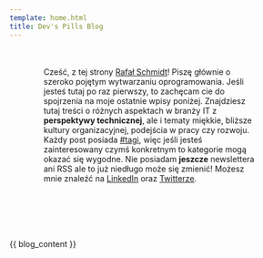 ```yaml
---
template: home.html
title: Dev's Pills Blog
---
```


<style>
    .welcome { 
        padding: 20px 00px 40px;
    }
    @media screen and (min-width: 60em) {
        .welcome { 
            padding: 20px 60px 70px;
        }
    }
</style>

<div class="welcome" markdown="1">

Cześć, z tej strony [Rafał Schmidt](o-mnie.md)! Piszę głównie o szeroko pojętym
wytwarzaniu oprogramowania. Jeśli jesteś tutaj po raz pierwszy, to zachęcam cie
do spojrzenia na moje ostatnie wpisy poniżej. Znajdziesz tutaj treści o różnych
aspektach w branży IT z **perspektywy technicznej**, ale i tematy miękkie,
bliższe kultury organizacyjnej, podejścia w pracy czy rozwoju. Każdy post
posiada [#tagi](tagi.md), więc jeśli jesteś zainteresowany czymś konkretnym to
kategorie mogą okazać się wygodne. Nie posiadam **jeszcze** newslettera ani RSS
ale to już niedługo może się zmienić! Możesz mnie znaleźć na
[LinkedIn](https://www.linkedin.com/in/rafalschmidt/) oraz
[Twitterze](https://twitter.com/rafalschmidt97).

</div>

<!-- TODO: couldn't manage to move it to .html so that I've added padding to welcome -->

{{ blog_content }}
